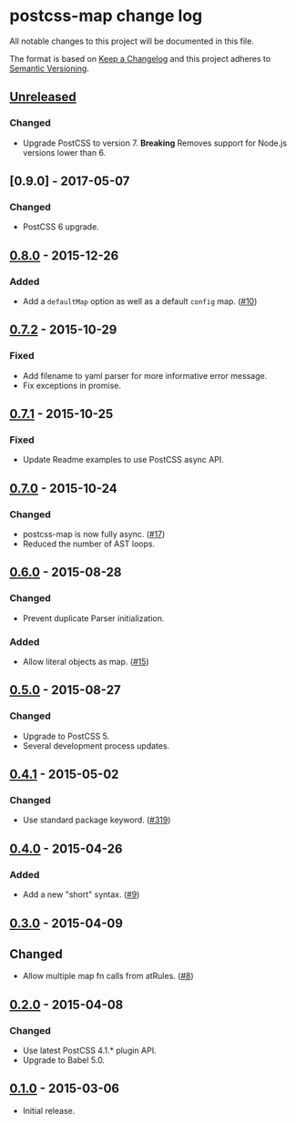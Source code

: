 # postcss-map change log

All notable changes to this project will be documented in this file.

The format is based on [Keep a Changelog](http://keepachangelog.com/)
and this project adheres to [Semantic Versioning](http://semver.org/).


## [Unreleased]
### Changed
  * Upgrade PostCSS to version 7.
    **Breaking** Removes support for Node.js versions lower than 6.

## [0.9.0] - 2017-05-07
### Changed
  * PostCSS 6 upgrade.

## [0.8.0] - 2015-12-26
### Added
  * Add a `defaultMap` option as well as a default `config` map.
    ([#10](https://github.com/pascalduez/postcss-map/issues/10))

## [0.7.2] - 2015-10-29
### Fixed
  * Add filename to yaml parser for more informative error message.
  * Fix exceptions in promise.

## [0.7.1] - 2015-10-25
### Fixed
  * Update Readme examples to use PostCSS async API.

## [0.7.0] - 2015-10-24
### Changed
  * postcss-map is now fully async.
    ([#17](https://github.com/pascalduez/postcss-map/pull/17))
  * Reduced the number of AST loops.

## [0.6.0] - 2015-08-28
### Changed
  * Prevent duplicate Parser initialization.

### Added
  * Allow literal objects as map.
    ([#15](https://github.com/pascalduez/postcss-map/issues/15))

## [0.5.0] - 2015-08-27
### Changed
  * Upgrade to PostCSS 5.
  * Several development process updates.

## [0.4.1] - 2015-05-02
### Changed
  * Use standard package keyword.
    ([#319](https://github.com/postcss/postcss/issues/319))

## [0.4.0] - 2015-04-26
### Added
  * Add a new "short" syntax.
    ([#9](https://github.com/pascalduez/postcss-map/issues/9))

## [0.3.0] - 2015-04-09
## Changed
  * Allow multiple map fn calls from atRules.
    ([#8](https://github.com/pascalduez/postcss-map/issues/8))

## [0.2.0] - 2015-04-08
### Changed
  * Use latest PostCSS 4.1.* plugin API.
  * Upgrade to Babel 5.0.

## [0.1.0] - 2015-03-06
  * Initial release.


[Unreleased]: https://github.com/pascalduez/postcss-map/compare/0.8.0...HEAD
[0.8.0]: https://github.com/pascalduez/postcss-map/compare/0.7.2...0.8.0
[0.7.2]: https://github.com/pascalduez/postcss-map/compare/0.7.1...0.7.2
[0.7.1]: https://github.com/pascalduez/postcss-map/compare/0.7.0...0.7.1
[0.7.0]: https://github.com/pascalduez/postcss-map/compare/0.6.0...0.7.0
[0.6.0]: https://github.com/pascalduez/postcss-map/compare/0.5.0...0.6.0
[0.5.0]: https://github.com/pascalduez/postcss-map/compare/0.4.1...0.5.0
[0.4.1]: https://github.com/pascalduez/postcss-map/compare/0.4.0...0.4.1
[0.4.0]: https://github.com/pascalduez/postcss-map/compare/0.3.0...0.4.0
[0.3.0]: https://github.com/pascalduez/postcss-map/compare/0.2.0...0.3.0
[0.2.0]: https://github.com/pascalduez/postcss-map/compare/0.1.0...0.2.0
[0.1.0]: https://github.com/pascalduez/postcss-map/tags/0.1.0
